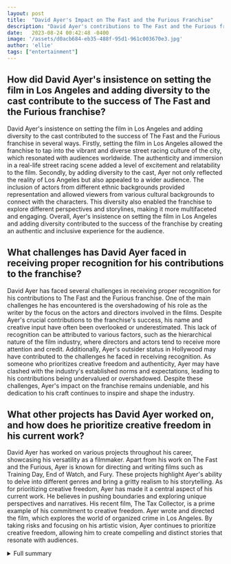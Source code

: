 ```yaml
---
layout: post
title:  "David Ayer's Impact on The Fast and the Furious Franchise"
description: "David Ayer's contributions to The Fast and the Furious franchise have been transformative, yet he has not received the recognition he deserves. In this article, we dive into Ayer's role in diversifying the cast, pushing boundaries, and his ongoing pursuit of creative freedom."
date:   2023-08-24 00:42:48 -0400
image: '/assets/d0acb684-eb35-488f-95d1-961c003670e3.jpg'
author: 'ellie'
tags: ["entertainment"]
---
```


## How did David Ayer's insistence on setting the film in Los Angeles and adding diversity to the cast contribute to the success of The Fast and the Furious franchise?
David Ayer's insistence on setting the film in Los Angeles and adding diversity to the cast contributed to the success of The Fast and the Furious franchise in several ways. Firstly, setting the film in Los Angeles allowed the franchise to tap into the vibrant and diverse street racing culture of the city, which resonated with audiences worldwide. The authenticity and immersion in a real-life street racing scene added a level of excitement and relatability to the film. Secondly, by adding diversity to the cast, Ayer not only reflected the reality of Los Angeles but also appealed to a wider audience. The inclusion of actors from different ethnic backgrounds provided representation and allowed viewers from various cultural backgrounds to connect with the characters. This diversity also enabled the franchise to explore different perspectives and storylines, making it more multifaceted and engaging. Overall, Ayer's insistence on setting the film in Los Angeles and adding diversity contributed to the success of the franchise by creating an authentic and inclusive experience for the audience.

## What challenges has David Ayer faced in receiving proper recognition for his contributions to the franchise?
David Ayer has faced several challenges in receiving proper recognition for his contributions to The Fast and the Furious franchise. One of the main challenges he has encountered is the overshadowing of his role as the writer by the focus on the actors and directors involved in the films. Despite Ayer's crucial contributions to the franchise's success, his name and creative input have often been overlooked or underestimated. This lack of recognition can be attributed to various factors, such as the hierarchical nature of the film industry, where directors and actors tend to receive more attention and credit. Additionally, Ayer's outsider status in Hollywood may have contributed to the challenges he faced in receiving recognition. As someone who prioritizes creative freedom and authenticity, Ayer may have clashed with the industry's established norms and expectations, leading to his contributions being undervalued or overshadowed. Despite these challenges, Ayer's impact on the franchise remains undeniable, and his dedication to his craft continues to inspire and shape the industry.

## What other projects has David Ayer worked on, and how does he prioritize creative freedom in his current work?
David Ayer has worked on various projects throughout his career, showcasing his versatility as a filmmaker. Apart from his work on The Fast and the Furious, Ayer is known for directing and writing films such as Training Day, End of Watch, and Fury. These projects highlight Ayer's ability to delve into different genres and bring a gritty realism to his storytelling. As for prioritizing creative freedom, Ayer has made it a central aspect of his current work. He believes in pushing boundaries and exploring unique perspectives and narratives. His recent film, The Tax Collector, is a prime example of his commitment to creative freedom. Ayer wrote and directed the film, which explores the world of organized crime in Los Angeles. By taking risks and focusing on his artistic vision, Ayer continues to prioritize creative freedom, allowing him to create compelling and distinct stories that resonate with audiences.


<details>
        <summary>Full summary</summary>
<p>David Ayer, the writer of The Fast and the Furious, has been vocal about his frustration at not receiving recognition for his contributions to the franchise. In a recent interview on Jon Bernthal's Real Ones podcast, Ayer discussed his role in transforming the original script and adding diversity to the film.</p>
<p>Initially, The Fast and the Furious was set in New York with an all-Italian cast. However, Ayer insisted on setting the film in Los Angeles and reflecting the diversity of the LA street racing scene. He met with real-life street racers to incorporate their knowledge and add authenticity to the script.</p>
<p>Ayer's rewrite transformed the movie and propelled it to become a huge success. However, despite the franchise's success, Ayer feels that he hasn't received proper credit for his work. He believes that narratives are created by others to empower themselves, and as an outsider in Hollywood, he feels that he has been overlooked.</p>
<p>His frustration extends beyond The Fast and the Furious. Ayer also had tension with other projects, such as Suicide Squad. He now prioritizes creative freedom in his current projects and emphasizes its importance.</p>
<p>The article also sheds light on the evolution of the Fast &amp; Furious movies. From car heists to space travel, the franchise has come a long way. In 2021's F9, two characters launched a car into space, showcasing the franchise's willingness to push boundaries and captivate audiences.</p>
<p>One of the central aspects of the Fast &amp; Furious movies is the team of stunt drivers equipped with powerful electromagnets. They use these to pull washing machines and fling them at enemy pursuers, creating thrilling and adrenaline-pumping action scenes.</p>
<p>Chris 'Ludacris' Bridges, one of the franchise's stars, points out that the characters in the movies may all actually be immortal, considering the death-defying stunts they perform.</p>
<p>It's interesting to note that the original Fast &amp; Furious film was a mid-budget 'Point Break' knockoff, centered around fast-driving thieves who stole DVD players from delivery trucks. However, with the addition of David Ayer and his vision, the film's setting was changed to Los Angeles, and the cast was diversified.</p>
<p>Paul Walker played a federal agent who formed a kinship with the leader of the gang, played by Vin Diesel. This dynamic became one of the key elements that contributed to the franchise's success.</p>
<p>The Fast &amp; Furious movies have since become a global phenomenon, with upcoming installments including Fast X - Part Two and a spinoff focused on Dwayne Johnson's character.</p>
<p>David Ayer's role in transforming The Fast and the Furious franchise cannot be understated. His creative contributions and his insistence on diversity and authenticity have greatly influenced the franchise's success. Despite the challenges and frustrations he has faced, Ayer's dedication to creative freedom continues to shape his work in the industry.</p>
<p>In conclusion, David Ayer's impact on The Fast and the Furious franchise has been significant. From rewriting the original script to adding diversity and reflecting the street racing culture, Ayer's contributions have left a lasting impression. As the franchise continues to evolve and captivate audiences, Ayer's call for creative freedom serves as a reminder of the importance of allowing artists to explore their visions and bring unique perspectives to the table.</p>
</details>